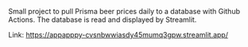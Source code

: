 Small project to pull Prisma beer prices daily to a database with Github Actions.
The database is read and displayed by Streamlit.

Link: 
https://appapppy-cvsnbwwiasdy45mumq3gpw.streamlit.app/
